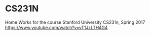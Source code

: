 # CS231N
Home Works for the course Stanford University CS231n, Spring 2017 
https://www.youtube.com/watch?v=vT1JzLTH4G4
